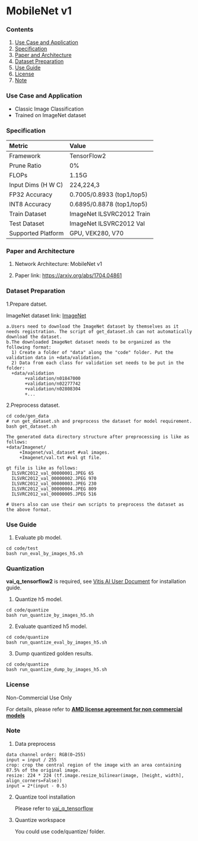 # MobileNet v1 

### Contents
1. [Use Case and Application](#Use-Case-and-Application)
2. [Specification](#Specification)
3. [Paper and Architecture](#Paper-and-Architecture)
4. [Dataset Preparation](#Dataset-Preparation)
5. [Use Guide](#Use-Guide)
6. [License](#License)
7. [Note](#Note)


### Use Case and Application

   - Classic Image Classification
   - Trained on ImageNet dataset
   
   
### Specification

| Metric             | Value                                   |
| :----------------- | :-------------------------------------- |
| Framework          | TensorFlow2                             |
| Prune Ratio        | 0%                                      |
| FLOPs              | 1.15G                                   |
| Input Dims (H W C) | 224,224,3                               |
| FP32 Accuracy      | 0.7005/0.8933 (top1/top5)               |
| INT8 Accuracy      | 0.6895/0.8878 (top1/top5)               |
| Train Dataset      | ImageNet ILSVRC2012 Train               |
| Test Dataset       | ImageNet ILSVRC2012 Val                 |
| Supported Platform | GPU, VEK280, V70                        |
  

### Paper and Architecture 

1. Network Architecture: MobileNet v1
 
2. Paper link: https://arxiv.org/abs/1704.04861
  
  
### Dataset Preparation

1.Prepare datset.
  
  ImageNet dataset link: [ImageNet](http://image-net.org/download-images) 
  
  ```
  a.Users need to download the ImageNet dataset by themselves as it needs registration. The script of get_dataset.sh can not automatically download the dataset. 
  b.The downloaded ImageNet dataset needs to be organized as the following format:
    1) Create a folder of "data" along the "code" folder. Put the validation data in +data/validation.
    2) Data from each class for validation set needs to be put in the folder:
    +data/validation
         +validation/n01847000 
         +validation/n02277742
         +validation/n02808304
         +... 
  ```
  
2.Preprocess dataset.

  ```shell
  cd code/gen_data
  # run get_dataset.sh and preprocess the dataset for model requirement.
  bash get_dataset.sh 
  ```
  
  ```
  The generated data directory structure after preprocessing is like as follows:
  +data/Imagenet/   
       +Imagenet/val_dataset #val images. 
       +Imagenet/val.txt #val gt file.
  
  gt file is like as follows: 
    ILSVRC2012_val_00000001.JPEG 65
    ILSVRC2012_val_00000002.JPEG 970
    ILSVRC2012_val_00000003.JPEG 230
    ILSVRC2012_val_00000004.JPEG 809
    ILSVRC2012_val_00000005.JPEG 516
    
  # Users also can use their own scripts to preprocess the dataset as the above format.
  ```
  
  
### Use Guide

1. Evaluate pb model.
  ```shell
  cd code/test
  bash run_eval_by_images_h5.sh
  ```

### Quantization
**vai_q_tensorflow2** is required, see 
[Vitis AI User Document](https://www.xilinx.com/products/design-tools/vitis/vitis-ai.html#documentation) for installation guide.

1. Quantize h5 model.
  ```shell
  cd code/quantize
  bash run_quantize_by_images_h5.sh
  ```

2. Evaluate quantized h5 model.
  ```shell
  cd code/quantize
  bash run_quantize_eval_by_images_h5.sh
  ```

3. Dump quantized golden results.
  ```shell
  cd code/quantize
  bash run_quantize_dump_by_images_h5.sh
  ```

  
  
### License

Non-Commercial Use Only

For details, please refer to **[AMD license agreement for non commercial models](https://github.com/Xilinx/Vitis-AI/blob/master/model_zoo/AMD-license-agreement-for-non-commercial-models.md)**


### Note

1. Data preprocess

  ```
  data channel order: RGB(0~255)                  
  input = input / 255
  crop: crop the central region of the image with an area containing 87.5% of the original image.
  resize: 224 * 224 (tf.image.resize_bilinear(image, [height, width], align_corners=False)) 
  input = 2*(input - 0.5)                          
  ``` 
   
2. Quantize tool installation

   Please refer to [vai_q_tensorflow](../../../src/vai_quantizer/vai_q_tensorflow1.x)
  
3. Quantize workspace

   You could use code/quantize/ folder.
  
